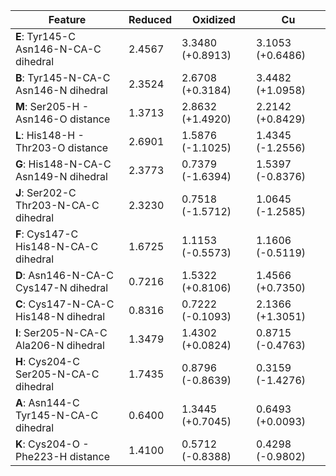 | Feature | Reduced | Oxidized | Cu |
|---|---|---|---|
| **E**: Tyr145-C Asn146-N-CA-C dihedral | 2.4567 | 3.3480 (+0.8913) | 3.1053 (+0.6486) |
| **B**: Tyr145-N-CA-C Asn146-N dihedral | 2.3524 | 2.6708 (+0.3184) | 3.4482 (+1.0958) |
| **M**: Ser205-H - Asn146-O distance | 1.3713 | 2.8632 (+1.4920) | 2.2142 (+0.8429) |
| **L**: His148-H - Thr203-O distance | 2.6901 | 1.5876 (-1.1025) | 1.4345 (-1.2556) |
| **G**: His148-N-CA-C Asn149-N dihedral | 2.3773 | 0.7379 (-1.6394) | 1.5397 (-0.8376) |
| **J**: Ser202-C Thr203-N-CA-C dihedral | 2.3230 | 0.7518 (-1.5712) | 1.0645 (-1.2585) |
| **F**: Cys147-C His148-N-CA-C dihedral | 1.6725 | 1.1153 (-0.5573) | 1.1606 (-0.5119) |
| **D**: Asn146-N-CA-C Cys147-N dihedral | 0.7216 | 1.5322 (+0.8106) | 1.4566 (+0.7350) |
| **C**: Cys147-N-CA-C His148-N dihedral | 0.8316 | 0.7222 (-0.1093) | 2.1366 (+1.3051) |
| **I**: Ser205-N-CA-C Ala206-N dihedral | 1.3479 | 1.4302 (+0.0824) | 0.8715 (-0.4763) |
| **H**: Cys204-C Ser205-N-CA-C dihedral | 1.7435 | 0.8796 (-0.8639) | 0.3159 (-1.4276) |
| **A**: Asn144-C Tyr145-N-CA-C dihedral | 0.6400 | 1.3445 (+0.7045) | 0.6493 (+0.0093) |
| **K**: Cys204-O - Phe223-H distance | 1.4100 | 0.5712 (-0.8388) | 0.4298 (-0.9802) |

